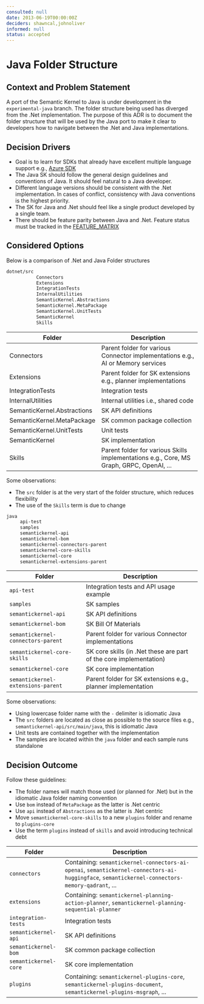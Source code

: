 ```yaml
---
consulted: null
date: 2013-06-19T00:00:00Z
deciders: shawncal,johnoliver
informed: null
status: accepted
---
```


# Java Folder Structure

## Context and Problem Statement

A port of the Semantic Kernel to Java is under development in the `experimental-java` branch. The folder structure being used has diverged from the .Net implementation.
The purpose of this ADR is to document the folder structure that will be used by the Java port to make it clear to developers how to navigate between the .Net and Java implementations.

## Decision Drivers

* Goal is to learn for SDKs that already have excellent multiple language support e.g., [Azure SDK](https://github.com/Azure/azure-sdk/)
* The Java SK should follow the general design guidelines and conventions of Java. It should feel natural to a Java developer.
* Different language versions should be consistent with the .Net implementation. In cases of conflict, consistency with Java conventions is the highest priority.
* The SK for Java and .Net should feel like a single product developed by a single team.
* There should be feature parity between Java and .Net. Feature status must be tracked in the [FEATURE_MATRIX](../../FEATURE_MATRIX.md)

## Considered Options

Below is a comparison of .Net and Java Folder structures

```bash {"id":"01J6KQ19XJR75T08FBDM3QJ5QK"}
dotnet/src
           Connectors
           Extensions
           IntegrationTests
           InternalUtilities
           SemanticKernel.Abstractions
           SemanticKernel.MetaPackage
           SemanticKernel.UnitTests
           SemanticKernel
           Skills
```

| Folder                         | Description |
|--------------------------------|-------------|
| Connectors                     | Parent folder for various Connector implementations e.g., AI or Memory services |
| Extensions                     | Parent folder for SK extensions e.g., planner implementations |
| IntegrationTests               | Integration tests |
| InternalUtilities              | Internal utilities i.e., shared code |
| SemanticKernel.Abstractions    | SK API definitions |
| SemanticKernel.MetaPackage     | SK common package collection |
| SemanticKernel.UnitTests       | Unit tests |
| SemanticKernel                 | SK implementation |
| Skills                         | Parent folder for various Skills implementations e.g., Core, MS Graph, GRPC, OpenAI, ... |

Some observations:

* The `src` folder is at the very start of the folder structure, which reduces flexibility
* The use of the `Skills` term is due to change

```bash {"id":"01J6KQ19XJR75T08FBDPPXKATB"}
java
     api-test
     samples
     semantickernel-api
     semantickernel-bom
     semantickernel-connectors-parent
     semantickernel-core-skills
     semantickernel-core
     semantickernel-extensions-parent
```

| Folder                              | Description |
|-------------------------------------|-------------|
| `api-test`                          | Integration tests and API usage example |
| `samples`                           | SK samples |
| `semantickernel-api`                | SK API definitions |
| `semantickernel-bom`                | SK Bill Of Materials |
| `semantickernel-connectors-parent`  | Parent folder for various Connector implementations |
| `semantickernel-core-skills`        | SK core skills (in .Net these are part of the core implementation) |
| `semantickernel-core`               | SK core implementation |
| `semantickernel-extensions-parent`  | Parent folder for SK extensions e.g., planner implementation |

Some observations:

* Using lowercase folder name with the `-` delimiter is idiomatic Java
* The `src` folders are located as close as possible to the source files e.g., `semantickernel-api/src/main/java`, this is idiomatic Java
* Unit tests are contained together with the implementation
* The samples are located within the `java` folder and each sample runs standalone

## Decision Outcome

Follow these guidelines:

* The folder names will match those used (or planned for .Net) but in the idiomatic Java folder naming convention
* Use `bom` instead of `MetaPackage` as the latter is .Net centric
* Use `api` instead of `Abstractions` as the latter is .Net centric
* Move `semantickernel-core-skills` to a new `plugins` folder and rename to `plugins-core`
* Use the term `plugins` instead of `skills` and avoid introducing technical debt

| Folder                           | Description |
|----------------------------------|-------------|
| `connectors`                     | Containing: `semantickernel-connectors-ai-openai`, `semantickernel-connectors-ai-huggingface`, `semantickernel-connectors-memory-qadrant`, ...  |
| `extensions`                     | Containing: `semantickernel-planning-action-planner`, `semantickernel-planning-sequential-planner` |
| `integration-tests`              | Integration tests |
| `semantickernel-api`             | SK API definitions |
| `semantickernel-bom`             | SK common package collection |
| `semantickernel-core`            | SK core implementation |
| `plugins`                        | Containing: `semantickernel-plugins-core`, `semantickernel-plugins-document`, `semantickernel-plugins-msgraph`, ... |
